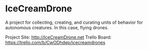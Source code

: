 IceCreamDrone
===============

A project for collecting, creating, and curating units of behavior for autonomous creatures. In this case, flying drones.

Project Site: http://IceCreamDrone.net
Trello Board: https://trello.com/b/CwODhdep/icecreamdrones


